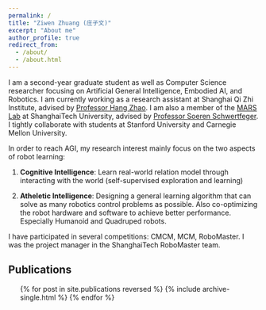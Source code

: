 ```yaml
---
permalink: /
title: "Ziwen Zhuang (庄子文)"
excerpt: "About me"
author_profile: true
redirect_from: 
  - /about/
  - /about.html
---
```


I am a second-year graduate student as well as Computer Science researcher focusing on Artificial General Intelligence, Embodied AI, and Robotics. I am currently working as a research assistant at Shanghai Qi Zhi Institute, advised by [Professor Hang Zhao](https://hangzhaomit.github.io). I am also a member of the [MARS Lab](https://robotics.shanghaitech.edu.cn) at ShanghaiTech University, advised by [Professor Soeren Schwertfeger](https://robotics.shanghaitech.edu.cn/people/soeren). I tightly collaborate with students at Stanford University and Carnegie Mellon University.

In order to reach AGI, my research interest mainly focus on the two aspects of robot learning:

1. **Cognitive Intelligence**: Learn real-world relation model through interacting with the world (self-supervised exploration and learning)

2. **Atheletic Intelligence**: Designing a general learning algorithm that can solve as many robotics control problems as possible. Also co-optimizing the robot hardware and software to achieve better performance. Especially Humanoid and Quadruped robots.

I have participated in several competitions: CMCM, MCM, RoboMaster. I was the project manager in the ShanghaiTech RoboMaster team.

## Publications

  <ul>{% for post in site.publications reversed %}
    {% include archive-single.html %}
  {% endfor %}</ul>

